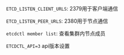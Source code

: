 `ETCD_LISTEN_CLIENT_URLS`: 2379用于客户端通信

`ETCD_LISTEN_PEER_URLS`: 2380用于节点通信

`etcdctl member list`: 查看集群内节点成员

`ETCDCTL_API=3` api版本设置